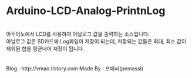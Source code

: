 # Arduino-LCD-Analog-PrintnLog
<br>
아두이노에서 LCD를 사용하여 아날로그 값을 출력하는 소스입니다.
<br>
아날로그 값은 SD카드에 Log파일이 저장이 되는데, 저장되는 값들은 최대, 최소 값이 제외된 합을 평균내어 저장이 됩니다.
<br>
<br>
<br>
Blog : http://vmao.tistory.com 
Made By : 프매씨(pemassi) 
